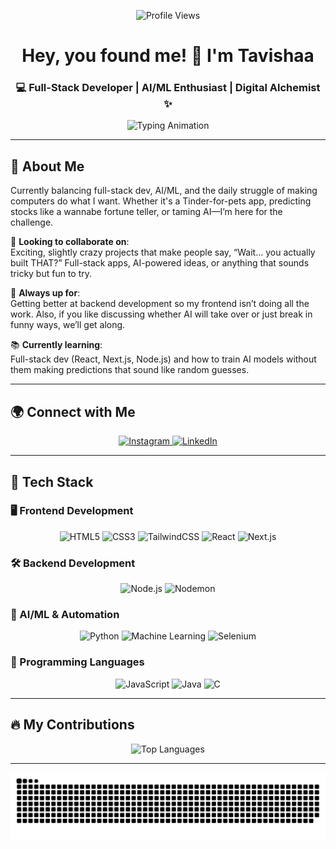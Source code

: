 <!-- Profile Views -->
<p align="center">
  <img src="https://komarev.com/ghpvc/?username=Tavishaa&label=Profile%20views&color=0e75b6&style=flat" alt="Profile Views" />
</p>

<h1 align="center">Hey, you found me! 👀 I'm Tavishaa</h1>
<h3 align="center">💻 Full-Stack Developer | AI/ML Enthusiast | Digital Alchemist ✨</h3>

<p align="center">
 <img src="https://readme-typing-svg.herokuapp.com?font=Caveat&weight=400&size=30&pause=2200&color=F88379&width=500&lines=Frontend+Fanatic,+Backend+Avoider,+Panic+Coder!;Breaking+Code+Faster+Than+Fixing+It!;AI+Whisperer+%28Sometimes%29!" alt="Typing Animation" />

</p>

---

## 💫 About Me
Currently balancing full-stack dev, AI/ML, and the daily struggle of making computers do what I want. Whether it's a Tinder-for-pets app, predicting stocks like a wannabe fortune teller, or taming AI—I’m here for the challenge.

🚀 **Looking to collaborate on**:  
Exciting, slightly crazy projects that make people say, “Wait… you actually built THAT?” Full-stack apps, AI-powered ideas, or anything that sounds tricky but fun to try.

🔧 **Always up for**:  
Getting better at backend development so my frontend isn’t doing all the work. Also, if you like discussing whether AI will take over or just break in funny ways, we’ll get along.

📚 **Currently learning**:  
Full-stack dev (React, Next.js, Node.js) and how to train AI models without them making predictions that sound like random guesses.

---

## 🌍 Connect with Me
<p align="center">
  <a href="https://www.instagram.com/tavishaajaiswal/" target="_blank">
    <img src="https://img.shields.io/badge/Instagram-%23E4405F.svg?style=for-the-badge&logo=Instagram&logoColor=white" alt="Instagram" />
  </a>
  <a href="https://www.linkedin.com/in/tavishaa-jaiswal-5a133a231/" target="_blank">
    <img src="https://img.shields.io/badge/LinkedIn-%230077B5.svg?style=for-the-badge&logo=linkedin&logoColor=white" alt="LinkedIn" />
  </a>
</p>

---

## 🚀 Tech Stack

### 🖥️ Frontend Development
<p align="center">
  <img src="https://img.shields.io/badge/html5-%23E34F26.svg?style=for-the-badge&logo=html5&logoColor=white" alt="HTML5" />
  <img src="https://img.shields.io/badge/css3-%231572B6.svg?style=for-the-badge&logo=css3&logoColor=white" alt="CSS3" />
  <img src="https://img.shields.io/badge/TailwindCSS-%2338B2AC.svg?style=for-the-badge&logo=tailwind-css&logoColor=white" alt="TailwindCSS" />
  <img src="https://img.shields.io/badge/react-%2320232a.svg?style=for-the-badge&logo=react&logoColor=%2361DAFB" alt="React" />
  <img src="https://img.shields.io/badge/Next-black?style=for-the-badge&logo=next.js&logoColor=white" alt="Next.js" />
</p>

### 🛠️ Backend Development
<p align="center">
  <img src="https://img.shields.io/badge/node.js-6DA55F?style=for-the-badge&logo=node.js&logoColor=white" alt="Node.js" />
  <img src="https://img.shields.io/badge/NODEMON-%23323330.svg?style=for-the-badge&logo=nodemon&logoColor=%BBDEAD" alt="Nodemon" />
</p>

### 🤖 AI/ML & Automation
<p align="center">
  <img src="https://img.shields.io/badge/python-%2314354C.svg?style=for-the-badge&logo=python&logoColor=white" alt="Python" />
  <img src="https://img.shields.io/badge/Machine%20Learning-%23002575.svg?style=for-the-badge&logo=scikitlearn&logoColor=white" alt="Machine Learning" />
  <img src="https://img.shields.io/badge/Selenium-%2343B02A.svg?style=for-the-badge&logo=selenium&logoColor=white" alt="Selenium" />
</p>

### 🔢 Programming Languages
<p align="center">
  <img src="https://img.shields.io/badge/javascript-%23323330.svg?style=for-the-badge&logo=javascript&logoColor=%23F7DF1E" alt="JavaScript" />
  <img src="https://img.shields.io/badge/Java-%23ED8B00.svg?style=for-the-badge&logo=openjdk&logoColor=white" alt="Java" />
  <img src="https://img.shields.io/badge/C-%2300599C.svg?style=for-the-badge&logo=c&logoColor=white" alt="C" />
</p>

---

## 🔥 My Contributions
<p align="center">
<!--  <img src="https://github-readme-streak-stats.herokuapp.com/?user=tavishaa&theme=radical&hide_border=true" alt="GitHub Streak Stats" /> -->
  <img src="https://github-readme-stats.vercel.app/api/top-langs/?username=tavishaa&theme=radical&hide_border=true&layout=compact" alt="Top Languages" />
</p>

---

<div align="center">
  <img src="https://raw.githubusercontent.com/platane/snk/output/github-contribution-grid-snake-dark.svg" alt="Snake animation" />
</div>
